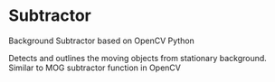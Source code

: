 # Subtractor
Background Subtractor based on OpenCV Python

Detects and outlines the moving objects from stationary background.
Similar to MOG subtractor function in OpenCV
